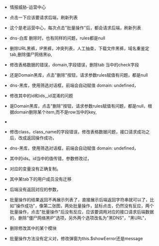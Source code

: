- 情报威胁-运营中心
- 点击一下应该要请求后端，刷新列表

- 这个是老运营中心，每次点击"批量操作"后，都会请求后端，刷新列表
- dns-白库  删除时，也有同样的问题，rules都是null
- 删除URL黑裤，IP黑裤，冲突列表，人工抽查，下载文件黑裤，域名重鉴定tab,删除僵尸网络黑ip,
- 修改表格数据的错误，domain,字段错误，删除tab 当中的check字段
- 还是Domain黑库，点击"删除"按钮，请求参数rules赋值有问题，都是null
- dns-黑库，使用筛选对话框，前端会自动赋值 domain: undefined，
- 修改其中的id和ids,_id混淆的问题
- 是Domain黑库，点击"删除"按钮，请求参数rules赋值有问题，都是null，根据domain删除某个item,而不是row当中的key,
- 
- 修改class，class_name的字段错误，修改表格数据问题，接口请求成功之后，改成返回操作成功，
- dns-黑库，使用筛选对话框，前端会自动赋值 domain: undefined，
- 其中的ids。id当中的值传错，参数修改过，
- 对应的变量没有正确复制。
- 其中某tab下的用户成员没有迁移
- 后端没有返回对应的参数，
- 批量操作的结果返回不再展示列表了，直接展示后端返回字符串就可以了，比如"操作成功"，像第二张图，两处批量操作，鼠标点击，仍然没有反应，两个批量操作，点击"批量操作"后没有反应，应该要调用对应的接口请求后端数据的，删除"僵尸网络黑IP"选项，另外两个选项改名为"黑DNS"，"黑URL"，
- 删除修改其中的某个模块
- 批量操作方法没有定义对，修改弹窗为this.$showEerror还是message
